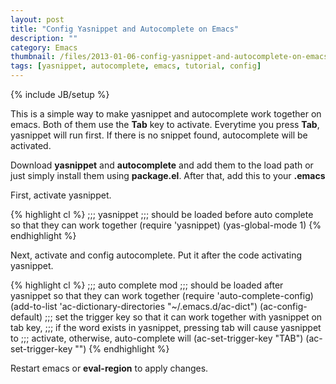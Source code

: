 ```yaml
---
layout: post
title: "Config Yasnippet and Autocomplete on Emacs"
description: ""
category: Emacs
thumbnail: /files/2013-01-06-config-yasnippet-and-autocomplete-on-emacs/thumbnail.png
tags: [yasnippet, autocomplete, emacs, tutorial, config]
---
```

{% include JB/setup %}

This is a simple way to make yasnippet and autocomplete work together on emacs.
Both of them use the **Tab** key to activate. Everytime you press **Tab**,
yasnippet will run first. If there is no snippet found, autocomplete will be
activated.

Download **yasnippet** and **autocomplete** and add them to the load path or just
simply install them using **package.el**. After that, add this to your **.emacs**

First, activate yasnippet.

{% highlight cl %}
;;; yasnippet
;;; should be loaded before auto complete so that they can work together
(require 'yasnippet)
(yas-global-mode 1)
{% endhighlight %}

Next, activate and config autocomplete. Put it after the code activating yasnippet.

{% highlight cl %}
;;; auto complete mod
;;; should be loaded after yasnippet so that they can work together
(require 'auto-complete-config)
(add-to-list 'ac-dictionary-directories "~/.emacs.d/ac-dict")
(ac-config-default)
;;; set the trigger key so that it can work together with yasnippet on tab key,
;;; if the word exists in yasnippet, pressing tab will cause yasnippet to
;;; activate, otherwise, auto-complete will
(ac-set-trigger-key "TAB")
(ac-set-trigger-key "<tab>")
{% endhighlight %}

Restart emacs or **eval-region** to apply changes.
